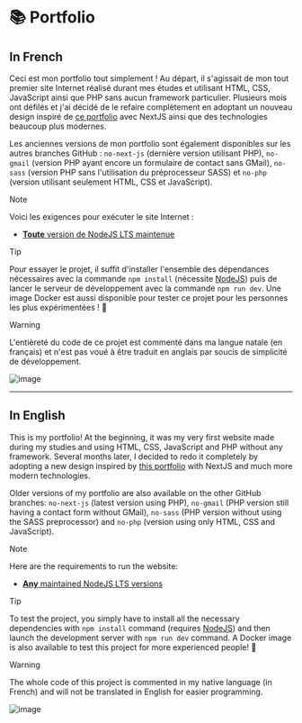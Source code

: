 # 📚 Portfolio

## In French

Ceci est mon portfolio tout simplement ! Au départ, il s'agissait de mon tout premier site Internet réalisé durant mes études et utilisant HTML, CSS, JavaScript ainsi que PHP sans aucun framework particulier. Plusieurs mois ont défilés et j'ai décidé de le refaire complètement en adoptant un nouveau design inspiré de [ce portfolio](https://github.com/rajshekhar26/cleanfolio) avec NextJS ainsi que des technologies beaucoup plus modernes.

Les anciennes versions de mon portfolio sont également disponibles sur les autres branches GitHub : `no-next-js` (dernière version utilisant PHP), `no-gmail` (version PHP ayant encore un formulaire de contact sans GMail), `no-sass` (version PHP sans l'utilisation du préprocesseur SASS) et `no-php` (version utilisant seulement HTML, CSS et JavaScript).

> [!NOTE]
> Voici les exigences pour exécuter le site Internet :
> * [**Toute** version de NodeJS LTS maintenue](https://github.com/nodejs/release#release-schedule)

> [!TIP]
> Pour essayer le projet, il suffit d'installer l'ensemble des dépendances nécessaires avec la commande `npm install` (nécessite [NodeJS](https://nodejs.org/en/download)) puis de lancer le serveur de développement avec la commande `npm run dev`. Une image Docker est aussi disponible pour tester ce projet pour les personnes les plus expérimentées ! 🐳

> [!WARNING]
> L'entièreté du code de ce projet est commenté dans ma langue natale (en français) et n'est pas voué à être traduit en anglais par soucis de simplicité de développement.

![image](https://user-images.githubusercontent.com/26360935/220702548-5d333d02-e5a2-48bf-bdbf-afc08492f035.png)

___

## In English

This is my portfolio! At the beginning, it was my very first website made during my studies and using HTML, CSS, JavaScript and PHP without any framework. Several months later, I decided to redo it completely by adopting a new design inspired by [this portfolio](https://github.com/rajshekhar26/cleanfolio) with NextJS and much more modern technologies.

Older versions of my portfolio are also available on the other GitHub branches: `no-next-js` (latest version using PHP), `no-gmail` (PHP version still having a contact form without GMail), `no-sass` (PHP version without using the SASS preprocessor) and `no-php` (version using only HTML, CSS and JavaScript).

> [!NOTE]
> Here are the requirements to run the website:
> * [**Any** maintained NodeJS LTS versions](https://github.com/nodejs/release#release-schedule)

> [!TIP]
> To test the project, you simply have to install all the necessary dependencies with `npm install` command (requires [NodeJS](https://nodejs.org/en/download)) and then launch the development server with `npm run dev` command. A Docker image is also available to test this project for more experienced people! 🐳

> [!WARNING]
> The whole code of this project is commented in my native language (in French) and will not be translated in English for easier programming.

![image](https://user-images.githubusercontent.com/26360935/220702663-5cd0eb29-097f-484f-8c82-2f1023459d9c.png)
